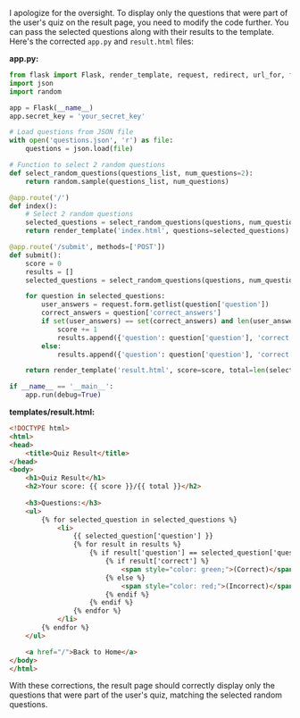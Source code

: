 I apologize for the oversight. To display only the questions that were part of the user's quiz on the result page, you need to modify the code further. You can pass the selected questions along with their results to the template. Here's the corrected `app.py` and `result.html` files:

**app.py:**
```python
from flask import Flask, render_template, request, redirect, url_for, flash
import json
import random

app = Flask(__name__)
app.secret_key = 'your_secret_key'

# Load questions from JSON file
with open('questions.json', 'r') as file:
    questions = json.load(file)

# Function to select 2 random questions
def select_random_questions(questions_list, num_questions=2):
    return random.sample(questions_list, num_questions)

@app.route('/')
def index():
    # Select 2 random questions
    selected_questions = select_random_questions(questions, num_questions=2)
    return render_template('index.html', questions=selected_questions)

@app.route('/submit', methods=['POST'])
def submit():
    score = 0
    results = []
    selected_questions = select_random_questions(questions, num_questions=2)

    for question in selected_questions:
        user_answers = request.form.getlist(question['question'])
        correct_answers = question['correct_answers']
        if set(user_answers) == set(correct_answers) and len(user_answers) == len(correct_answers):
            score += 1
            results.append({'question': question['question'], 'correct': True})
        else:
            results.append({'question': question['question'], 'correct': False})

    return render_template('result.html', score=score, total=len(selected_questions), results=results, selected_questions=selected_questions)

if __name__ == '__main__':
    app.run(debug=True)
```

**templates/result.html:**
```html
<!DOCTYPE html>
<html>
<head>
    <title>Quiz Result</title>
</head>
<body>
    <h1>Quiz Result</h1>
    <h2>Your score: {{ score }}/{{ total }}</h2>
   
    <h3>Questions:</h3>
    <ul>
        {% for selected_question in selected_questions %}
            <li>
                {{ selected_question['question'] }}
                {% for result in results %}
                    {% if result['question'] == selected_question['question'] %}
                        {% if result['correct'] %}
                            <span style="color: green;">(Correct)</span>
                        {% else %}
                            <span style="color: red;">(Incorrect)</span>
                        {% endif %}
                    {% endif %}
                {% endfor %}
            </li>
        {% endfor %}
    </ul>

    <a href="/">Back to Home</a>
</body>
</html>
```

With these corrections, the result page should correctly display only the questions that were part of the user's quiz, matching the selected random questions.